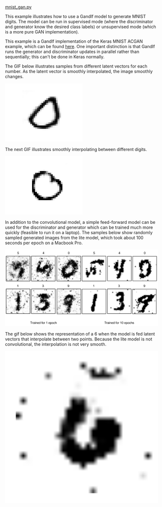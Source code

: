 <a href="https://github.com/codekansas/gandlf/blob/master/examples/mnist_gan.py" class="icon icon-github"> mnist_gan.py</a>

This example illustrates how to use a Gandlf model to generate MNIST digits. The model can be run in supervised mode (where the discriminator and generator know the desired class labels) or unsupervised mode (which is a more pure GAN implementation).

This example is a Gandlf implementation of the Keras MNIST ACGAN example, which can be found [here](https://github.com/fchollet/keras/blob/master/examples/mnist_acgan.py). One important distinction is that Gandlf runs the generator and discriminator updates in parallel rather than sequentially; this can't be done in Keras normally.

The GIF below illustrates samples from different latent vectors for each number. As the latent vector is smoothly interpolated, the image smoothly changes.

[![MNIST GAN](/resources/same_digit.gif)](/resources/same_digit.gif)

The next GIF illustrates smoothly interpolating between different digits.

[![MNIST GAN Different Digits](/resources/cycling_digits.gif)](/resources/cycling_digits.gif)

In addition to the convolutional model, a simple feed-forward model can be used for the discriminator and generator which can be trained much more quickly (feasible to run it on a laptop). The samples below show randomly sampled generated images from the lite model, which took about 100 seconds per epoch on a Macbook Pro.

[![MNIST GAN Lite](/resources/mnist_gan_lite.png)](/resources/mnist_gan_lite.png)

The gif below shows the representation of a 6 when the model is fed latent vectors that interpolate between two points. Because the lite model is not convolutional, the interpolation is not very smooth.

[![MNIST GAN Lite Six Gif](/resources/mnist_gan_lite_six.gif)](/resources/mnist_gan_lite_six.gif)
